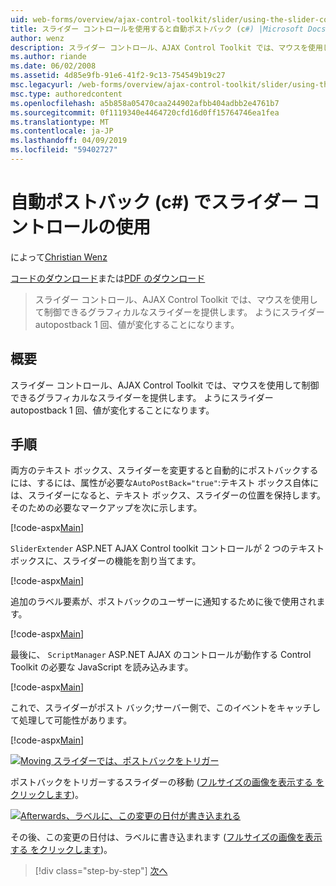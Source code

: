 ```yaml
---
uid: web-forms/overview/ajax-control-toolkit/slider/using-the-slider-control-with-auto-postback-cs
title: スライダー コントロールを使用すると自動ポストバック (c#) |Microsoft Docs
author: wenz
description: スライダー コントロール、AJAX Control Toolkit では、マウスを使用して制御できるグラフィカルなスライダーを提供します。 スライダー自動転記を作成することはしています.
ms.author: riande
ms.date: 06/02/2008
ms.assetid: 4d85e9fb-91e6-41f2-9c13-754549b19c27
msc.legacyurl: /web-forms/overview/ajax-control-toolkit/slider/using-the-slider-control-with-auto-postback-cs
msc.type: authoredcontent
ms.openlocfilehash: a5b858a05470caa244902afbb404adbb2e4761b7
ms.sourcegitcommit: 0f1119340e4464720cfd16d0ff15764746ea1fea
ms.translationtype: MT
ms.contentlocale: ja-JP
ms.lasthandoff: 04/09/2019
ms.locfileid: "59402727"
---
```

# <a name="using-the-slider-control-with-auto-postback-c"></a>自動ポストバック (c#) でスライダー コントロールの使用

によって[Christian Wenz](https://github.com/wenz)

[コードのダウンロード](http://download.microsoft.com/download/9/3/f/93f8daea-bebd-4821-833b-95205389c7d0/Slider1.cs.zip)または[PDF のダウンロード](http://download.microsoft.com/download/b/6/a/b6ae89ee-df69-4c87-9bfb-ad1eb2b23373/slider1CS.pdf)

> スライダー コントロール、AJAX Control Toolkit では、マウスを使用して制御できるグラフィカルなスライダーを提供します。 ようにスライダー autopostback 1 回、値が変化することになります。


## <a name="overview"></a>概要

スライダー コントロール、AJAX Control Toolkit では、マウスを使用して制御できるグラフィカルなスライダーを提供します。 ようにスライダー autopostback 1 回、値が変化することになります。

## <a name="steps"></a>手順

両方のテキスト ボックス、スライダーを変更すると自動的にポストバックするには、するには、属性が必要な`AutoPostBack="true"`:テキスト ボックス自体には、スライダーになると、テキスト ボックス、スライダーの位置を保持します。 そのための必要なマークアップを次に示します。

[!code-aspx[Main](using-the-slider-control-with-auto-postback-cs/samples/sample1.aspx)]

`SliderExtender` ASP.NET AJAX Control toolkit コントロールが 2 つのテキスト ボックスに、スライダーの機能を割り当てます。

[!code-aspx[Main](using-the-slider-control-with-auto-postback-cs/samples/sample2.aspx)]

追加のラベル要素が、ポストバックのユーザーに通知するために後で使用されます。

[!code-aspx[Main](using-the-slider-control-with-auto-postback-cs/samples/sample3.aspx)]

最後に、 `ScriptManager` ASP.NET AJAX のコントロールが動作する Control Toolkit の必要な JavaScript を読み込みます。

[!code-aspx[Main](using-the-slider-control-with-auto-postback-cs/samples/sample4.aspx)]

これで、スライダーがポスト バック;サーバー側で、このイベントをキャッチして処理して可能性があります。

[!code-aspx[Main](using-the-slider-control-with-auto-postback-cs/samples/sample5.aspx)]


[![Moving スライダーでは、ポストバックをトリガー](using-the-slider-control-with-auto-postback-cs/_static/image2.png)](using-the-slider-control-with-auto-postback-cs/_static/image1.png)

ポストバックをトリガーするスライダーの移動 ([フルサイズの画像を表示する をクリックします](using-the-slider-control-with-auto-postback-cs/_static/image3.png))。


[![Afterwards、ラベルに、この変更の日付が書き込まれる](using-the-slider-control-with-auto-postback-cs/_static/image5.png)](using-the-slider-control-with-auto-postback-cs/_static/image4.png)

その後、この変更の日付は、ラベルに書き込まれます ([フルサイズの画像を表示する をクリックします](using-the-slider-control-with-auto-postback-cs/_static/image6.png))。

> [!div class="step-by-step"]
> [次へ](databinding-the-slider-control-cs.md)
